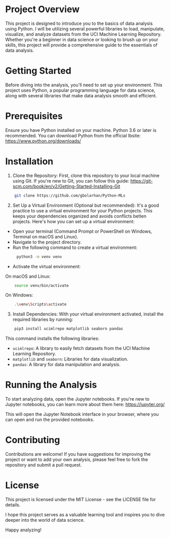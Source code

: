 # Project Overview

This project is designed to introduce you to the basics of data analysis using Python. I will be utilizing several powerful libraries to load, manipulate, visualize, and analyze datasets from the UCI Machine Learning Repository. Whether you're a beginner in data science or looking to brush up on your skills, this project will provide a comprehensive guide to the essentials of data analysis.

# Getting Started
Before diving into the analysis, you'll need to set up your environment. This project uses Python, a popular programming language for data science, along with several libraries that make data analysis smooth and efficient.

# Prerequisites
Ensure you have Python installed on your machine. Python 3.6 or later is recommended. You can download Python from the official Ibsite: https://www.python.org/downloads/

# Installation
1. Clone the Repository: First, clone this repository to your local machine using Git. If you're new to Git, you can follow this guide: https://git-scm.com/book/en/v2/Getting-Started-Installing-Git

```bash 
    git clone https://github.com/gbolarhan/Python-MLs 
```

2. Set Up a Virtual Environment (Optional but recommended): It's a good practice to use a virtual environment for your Python projects. This keeps your dependencies organized and avoids conflicts betIen projects. Here's how you can set up a virtual environment:

* Open your terminal (Command Prompt or PowerShell on Windows, Terminal on macOS and Linux).
* Navigate to the project directory.
* Run the following command to create a virtual environment:

```bash
     python3 -m venv venv 
```

* Activate the virtual environment:

On macOS and Linux:

```bash 
    source venv/bin/activate 
```

On Windows:

```bash 
    .\venv\Scripts\activate
```

3. Install Dependencies: With your virtual environment activated, install the required libraries by running:

```bash 
    pip3 install ucimlrepo matplotlib seaborn pandas 

```

This command installs the following libraries:

* ```ucimlrepo```: A library to easily fetch datasets from the UCI Machine Learning Repository.
* ```matplotlib``` and ```seaborn```: Libraries for data visualization.
* ```pandas```: A library for data manipulation and analysis.

# Running the Analysis
To start analyzing data, open the Jupyter notebooks. If you're new to Jupyter notebooks, you can learn more about them here: https://jupyter.org/

This will open the Jupyter Notebook interface in your browser, where you can open and run the provided notebooks.

# Contributing
Contributions are welcome! If you have suggestions for improving the project or want to add your own analysis, please feel free to fork the repository and submit a pull request.

# License
This project is licensed under the MIT License - see the LICENSE file for details.

I hope this project serves as a valuable learning tool and inspires you to dive deeper into the world of data science. 

Happy analyzing!



